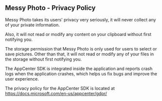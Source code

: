 ## Messy Photo - Privacy Policy

Messy Photo takes its users' privacy very seriously, it will never collect any of your private information. 

Also, it will not read or modify any content on your clipboard without first notifying you.

The storage permission that Messy Photo is only used for users to select or save pictures. Other than that, it will not read or modify any of your files in the storage without first notifying you.

The AppCenter SDK is integrated inside the application and reports crash logs when the application crashes, which helps us fix bugs and improve the user experience.

The privacy policy for the AppCenter SDK is located at https://docs.microsoft.com/en-us/appcenter/gdpr/